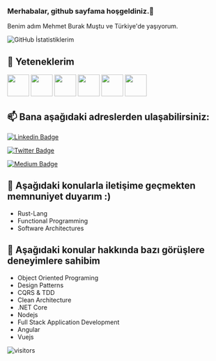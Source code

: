 ### Merhabalar, github sayfama hoşgeldiniz.👋

Benim adım Mehmet Burak Muştu ve Türkiye'de yaşıyorum.

![GitHub İstatistiklerim](https://github-readme-stats.vercel.app/api?username=brkmustu&show_icons=true)

## 🔭 Yeteneklerim

<code><a href="https://www.microsoft.com/" target="_blank"><img height="50" src="https://www.vectorlogo.zone/logos/dotnet/dotnet-ar21.svg"></a></code>
<code><a href="https://www.javascript.com/" target="_blank"><img height="50" src="https://www.vectorlogo.zone/logos/javascript/javascript-vertical.svg"></a></code>
<code><a href="https://www.docker.com" target="_blank"><img height="50" src="https://www.vectorlogo.zone/logos/docker/docker-icon.svg"></a></code>
<code><a href="https://nodejs.org/" target="_blank"><img height="50" src="https://www.vectorlogo.zone/logos/nodejs/nodejs-horizontal.svg"></a></code>
<code><a href="https://git-scm.com/" target="_blank"><img height="50" src="https://www.vectorlogo.zone/logos/git-scm/git-scm-icon.svg"></a></code>
<code><a href="https://code.visualstudio.com" target="_blank"><img height="50" src="https://www.vectorlogo.zone/logos/visualstudio_code/visualstudio_code-ar21.svg"></a></code>


## 📫 Bana aşağıdaki adreslerden ulaşabilirsiniz:

[![Linkedin Badge](https://img.shields.io/badge/mehmetburakmustu-follow%20on%20linkedin-blue?style=for-the-badge&logo=linkedin)](https://tr.linkedin.com/in/mehmet-burak-0b889491)

[![Twitter Badge](https://img.shields.io/badge/mehmetburakmustu-follow%20on%20twitter-blue?style=for-the-badge&logo=twitter)](https://twitter.com/brkmustu)

[![Medium Badge](https://img.shields.io/badge/mehmetburakmustu-follow%20on%20medium-black?style=for-the-badge&logo=medium)](https://brkmustu.medium.com)

## 💬 Aşağıdaki konularla iletişime geçmekten memnuniyet duyarım :)

  - Rust-Lang
  - Functional Programming
  - Software Architectures
  
## 💬 Aşağıdaki konular hakkında bazı görüşlere deneyimlere sahibim
  - Object Oriented Programing
  - Design Patterns
  - CQRS & TDD
  - Clean Architecture
  - .NET Core
  - Nodejs
  - Full Stack Application Development
  - Angular
  - Vuejs
  
  ![visitors](https://img.shields.io/badge/dynamic/json?color=informational&label=visitor%20count&query=value&url=https://api.countapi.xyz/hit/brkmustu/readme)
